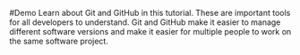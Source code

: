 #Demo
Learn about Git and GitHub in this tutorial.
These are important tools for all developers to understand. 
Git and GitHub make it easier to manage different software versions and make it easier for multiple people to work on the same software project.
